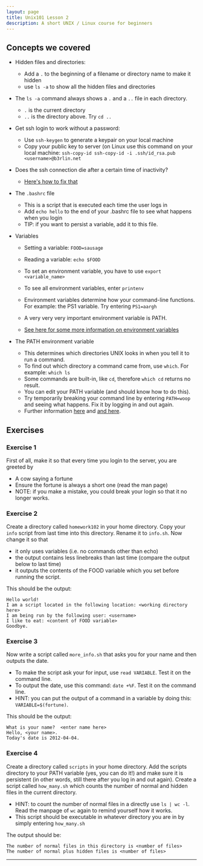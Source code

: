 ```yaml
---
layout: page
title: Unix101 Lesson 2
description: A short UNIX / Linux course for beginners
---
```


## Concepts we covered
  * Hidden files and directories:
    * Add a `.` to the beginning of a filename or directory name to make it hidden
    * use `ls -a` to show all the hidden files and directories
  * The `ls -a` command always shows a `.` and a `..` file in each
directory.
    * `.` is the current directory
    * `..` is the directory above. Try `cd ..`
  * Get ssh login to work without a password:
    * Use `ssh-keygen` to generate a keypair on your local machine
    * Copy your public key to server (on Linux use this command on
your local machine: `ssh-copy-id ssh-copy-id -i .ssh/id_rsa.pub <username>@b3rlin.net`

  * Does the ssh connection die after a certain time of inactivity?
    * [Here's how to fix that](http://ocaoimh.ie/2008/12/10/how-to-fix-ssh-timeout-problems/)
  * The `.bashrc` file
    * This is a script that is executed each time the user logs in
    * Add `echo hello` to the end of your .bashrc file to see what happens when you login
    * TIP: if you want to persist a variable, add it to this file.
  * Variables
    * Setting a variable: `FOOD=sausage`
    * Reading a variable: `echo $FOOD`
    * To set an environment variable, you have to use `export <variable_name>`
    * To see all environment variables, enter `printenv`

    * Environment variables determine how your command-line
functions. For example: the PS1 variable. Try entering `PS1=aargh`
    * A very very very important environment variable is PATH.
    * [See here for some more information on environment variables](https://help.ubuntu.com/community/EnvironmentVariables)

  * The PATH environment variable
    * This determines which directories UNIX looks in when you tell
it to run a command.
    * To find out which directory a command came from, use `which`.
For example: `which ls`
    * Some commands are built-in, like `cd`, therefore `which cd`
returns no result.
    * You can edit your PATH variable (and should know how to do
this).
    * Try temporarily breaking your command line by entering
`PATH=woop` and seeing what happens. Fix it by logging in and out again.
    * Further information [here](http://en.wikipedia.org/wiki/PATH_%28variable%29) and [and here](https://answers.launchpad.net/ubuntu/+question/3199).




## Exercises

### Exercise 1
First of all, make it so that every time you login to the server, you
are greeted by
  * A cow saying a fortune
  * Ensure the fortune is always a short one (read the man page)
  * NOTE: if you make a mistake, you could break your login so that
it no longer works.

### Exercise 2
Create a directory called `homework102` in your home directory. Copy
your `info` script from last time into this directory. Rename it to `info.sh`. Now change it
so that
  * it only uses variables (i.e. no commands other than echo)
  * the output contains less linebreaks than last time (compare the
output below to last time)
  * it outputs the contents of the FOOD variable which you set before running the script.

This should be the output:
```
Hello world!
I am a script located in the following location: <working directory here>		
I am being run by the following user: <username>
I like to eat: <content of FOOD variable>
Goodbye.
```
### Exercise 3
Now write a script called `more_info.sh` that asks you for your name and then outputs the
date.
  * To make the script ask your for input, use `read VARIABLE`. Test it on the
command line.
  * To output the date, use this command: `date +%F`. Test it on the command line.
  * HINT: you can put the output of a command in a variable by doing this: `VARIABLE=$(fortune)`.

This should be the output:

```
What is your name?	<enter name here>
Hello, <your name>.
Today's date is 2012-04-04.
```

### Exercise 4
Create a directory called `scripts` in your home directory. Add the
scripts directory to your PATH variable (yes, you can do it!) and make
sure it is persistent (in other words, still there after you log in and
out again). Create a script called `how_many.sh` which counts the number
of normal and hidden files in the current directory.

  * HINT: to count the number of normal files in a directly use `ls |
wc -l`. Read the manpage of `wc` again to remind yourself how it
works.
  * This script should be executable in whatever directory you are in by simply entering `how_many.sh`


The output should be:
```
The number of normal files in this directory is <number of files>
The number of normal plus hidden files is <number of files>
```

---
